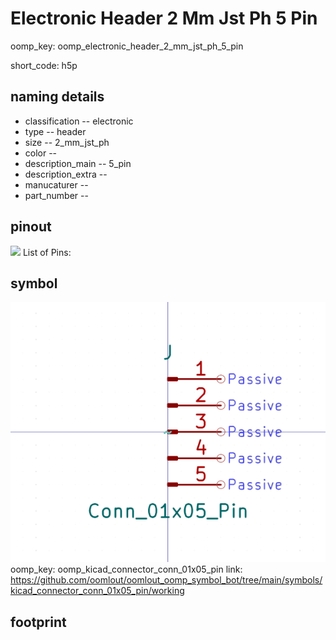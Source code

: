 # Electronic Header 2 Mm Jst Ph 5 Pin
oomp_key: oomp_electronic_header_2_mm_jst_ph_5_pin  

short_code: h5p
## naming details
* classification -- electronic
* type -- header
* size -- 2_mm_jst_ph
* color -- 
* description_main -- 5_pin
* description_extra -- 
* manucaturer -- 
* part_number -- 
## pinout
![](working_pinout_600.png)
List of Pins:

## symbol

![](symbol/0/working/working_600.png)  
oomp_key: oomp_kicad_connector_conn_01x05_pin
link: https://github.com/oomlout/oomlout_oomp_symbol_bot/tree/main/symbols/kicad_connector_conn_01x05_pin/working


## footprint

